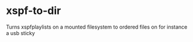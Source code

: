 # xspf-to-dir
Turns xspfplaylists on a mounted filesystem to ordered files on for instance a usb sticky
